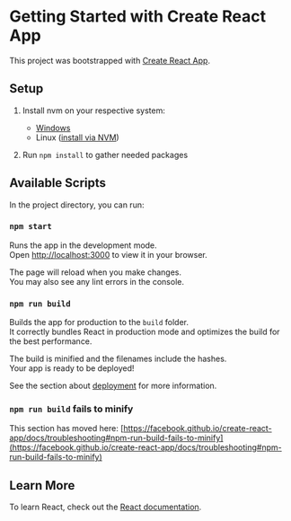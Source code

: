 # Getting Started with Create React App

This project was bootstrapped with [Create React App](https://github.com/facebook/create-react-app).

## Setup

 1) Install nvm on your respective system:

	- [Windows](https://nodejs.org/download/release/v16.19.0/node-v16.19.0-x64.msi)
	- Linux ([install via NVM](https://github.com/nvm-sh/nvm#installing-and-updating))

 2) Run `npm install` to gather needed packages

## Available Scripts

In the project directory, you can run:

### `npm start`

Runs the app in the development mode.\
Open [http://localhost:3000](http://localhost:3000) to view it in your browser.

The page will reload when you make changes.\
You may also see any lint errors in the console.

### `npm run build`

Builds the app for production to the `build` folder.\
It correctly bundles React in production mode and optimizes the build for the best performance.

The build is minified and the filenames include the hashes.\
Your app is ready to be deployed!

See the section about [deployment](https://facebook.github.io/create-react-app/docs/deployment) for more information.

### `npm run build` fails to minify

This section has moved here: [https://facebook.github.io/create-react-app/docs/troubleshooting#npm-run-build-fails-to-minify](https://facebook.github.io/create-react-app/docs/troubleshooting#npm-run-build-fails-to-minify)

## Learn More

To learn React, check out the [React documentation](https://reactjs.org/).
